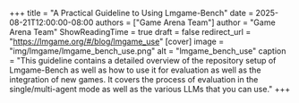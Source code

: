 +++
title = "A Practical Guideline to Using Lmgame-Bench"
date = 2025-08-21T12:00:00-08:00
authors = ["Game Arena Team"]
author = "Game Arena Team"
ShowReadingTime = true
draft = false
redirect_url = "https://lmgame.org/#/blog/lmgame_use"
[cover]
      image = "img/lmgame/lmgame_bench_use.png"
      alt = "lmgame_bench_use"
      caption = "This guideline contains a detailed overview of the repository setup of Lmgame-Bench as well as how to use it for evaluation as well as the integration of new games. It covers the process of evaluation in the single/multi-agent mode as well as the various LLMs that you can use."
+++